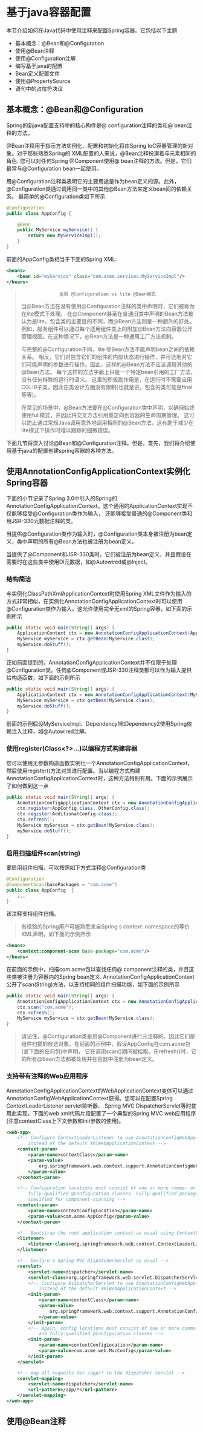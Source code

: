 # 基于java容器配置
本节介绍如何在Java代码中使用注释来配置Spring容器。它包括以下主题
* 基本概念：@Bean和@Configuration
* 使用@Bean注释
* 使用@Configuration注解
* 编写基于java的配置
* Bean定义配置文件
* 使用@PropertySource
* 语句中的占位符决议

## 基本概念：@Bean和@Configuration
Spring的新java配置支持中的核心构件是@ configuration注释的类和@ bean注释的方法。

@Bean注释用于指示方法实例化、配置和初始化将由Spring IoC容器管理的新对象。对于那些熟悉Spring的 XML配置的人来说，@Bean注释扮演着与元素相同的角色.
您可以对任何Spring @Component使用@ bean注释的方法。但是，它们最常与@Configuration bean一起使用。

用@Configuration注释类表明它的主要用途是作为bean定义的源。此外，@Configuration类通过调用同一类中的其他@Bean方法来定义bean间的依赖关系。
最简单的@Configuration类如下所示
```java
@Configuration
public class AppConfig {

    @Bean
    public MyService myService() {
        return new MyServiceImpl();
    }
}
```
前面的AppConfig类相当于下面的Spring XML:
```xml
<beans>
    <bean id="myService" class="com.acme.services.MyServiceImpl"/>
</beans>
```                                            
>                   全局 @Configuration vs lite @Bean模式
> 当@Bean方法在没有使用@Configuration注释的类中声明时，它们被称为在lite模式下处理。
> 在@Component甚至在普通旧类中声明的Bean方法被认为是lite，包含类的主要目的不同，而@Bean方法则是一种额外的好处。
> 例如，服务组件可以通过每个适用组件类上的附加@Bean方法向容器公开管理视图。在这种情况下，@Bean方法是一种通用工厂方法机制。
>
> 与完整的@Configuration不同，lite @Bean方法不能声明bean之间的依赖关系。
> 相反，它们对包含它们的组件的内部状态进行操作，并可选地对它们可能声明的参数进行操作。因此，这样的@Bean方法不应该调用其他的@Bean方法。
> 每个这样的方法字面上只是一个特定bean引用的工厂方法，没有任何特殊的运行时语义。
> 这里的积极副作用是，在运行时不需要应用CGLIB子类，因此在类设计方面没有限制(也就是说，包含的类可能是final等等)。
>
> 在常见的场景中，@Bean方法要在@Configuration类中声明，以确保始终使用full模式，并因此将交叉方法引用重定向到容器的生命周期管理。
> 这可以防止通过常规Java调用意外地调用相同的@Bean方法，这有助于减少在lite模式下操作时难以跟踪的细微错误。

下面几节将深入讨论@Bean和@Configuration注释。但是，首先，我们将介绍使用基于java的配置创建spring容器的各种方法。

## 使用AnnotationConfigApplicationContext实例化Spring容器
下面的小节记录了Spring 3.0中引入的Spring的AnnotationConfigApplicationContext。这个通用的ApplicationContext实现不仅能够接受@Configuration类作为输入，
还能够接受普通的@Component类和用JSR-330元数据注释的类。

当提供@Configuration类作为输入时，@Configuration类本身被注册为bean定义，类中声明的所有@Bean方法也被注册为bean定义。

当提供了@Component和JSR-330类时，它们被注册为bean定义，并且假设在需要时在这些类中使用DI元数据，如@Autowired或@Inject。

### 结构简洁
与实例化ClassPathXmlApplicationContext时使用Spring XML文件作为输入的方式非常相似，在实例化AnnotationConfigApplicationContext时可以使用@Configuration类作为输入。这允许使用完全无xml的Spring容器，如下面的示例所示
```java
public static void main(String[] args) {
    ApplicationContext ctx = new AnnotationConfigApplicationContext(AppConfig.class);
    MyService myService = ctx.getBean(MyService.class);
    myService.doStuff();
}
```
正如前面提到的，AnnotationConfigApplicationContext并不仅限于处理@Configuration类。任何@Component或JSR-330注释类都可以作为输入提供给构造函数，如下面的示例所示
```java
public static void main(String[] args) {
    ApplicationContext ctx = new AnnotationConfigApplicationContext(MyServiceImpl.class, Dependency1.class, Dependency2.class);
    MyService myService = ctx.getBean(MyService.class);
    myService.doStuff();
}
```
前面的示例假设MyServiceImpl、Dependency1和Dependency2使用Spring依赖注入注释，如@Autowired注解。

### 使用register(Class<?>…​)以编程方式构建容器
您可以使用无参数构造函数实例化一个AnnotationConfigApplicationContext，然后使用register()方法对其进行配置。当以编程方式构建AnnotationConfigApplicationContext时，这种方法特别有用。下面的示例展示了如何做到这一点
```java
public static void main(String[] args) {
    AnnotationConfigApplicationContext ctx = new AnnotationConfigApplicationContext();
    ctx.register(AppConfig.class, OtherConfig.class);
    ctx.register(AdditionalConfig.class);
    ctx.refresh();
    MyService myService = ctx.getBean(MyService.class);
    myService.doStuff();
}
```

### 启用扫描组件scan(string)
要启用组件扫描，可以按照如下方式注释@Configuration类
```java
@Configuration
@ComponentScan(basePackages = "com.acme") 
public class AppConfig  {
    ...
}
```
该注释支持组件扫描。
> 有经验的Spring用户可能熟悉来自Spring s context: namespace的等价XML声明，如下面的示例所示
```xml
<beans>
    <context:component-scan base-package="com.acme"/>
</beans>
```
在前面的示例中，扫描com.acme包以查找任何@ component注释的类，并且这些类被注册为容器内的Spring bean定义.
AnnotationConfigApplicationContext公开了scan(String)方法，以支持相同的组件扫描功能，如下面的示例所示
```java
public static void main(String[] args) {
    AnnotationConfigApplicationContext ctx = new AnnotationConfigApplicationContext();
    ctx.scan("com.acme");
    ctx.refresh();
    MyService myService = ctx.getBean(MyService.class);
}
```
> 请记住，@Configuration类是用@Component进行元注释的，因此它们是组件扫描的候选对象。在前面的示例中，假设AppConfig在com.acme包(或下面的任何包)中声明，
> 它在调用scan()期间被拾取。在refresh()时，它的所有@Bean方法都被处理并在容器中注册为bean定义。

### 支持带有注释的Web应用程序
AnnotationConfigApplicationContext的WebApplicationContext变体可以通过AnnotationConfigWebApplicationContext获得。您可以在配置Spring ContextLoaderListener servlet监听器、
Spring MVC DispatcherServlet等时使用此实现。下面的web.xml代码片段配置了一个典型的Spring MVC web应用程序(注意contextClass上下文参数和init参数的使用)。
```xml
<web-app>
    <!-- Configure ContextLoaderListener to use AnnotationConfigWebApplicationContext
        instead of the default XmlWebApplicationContext -->
    <context-param>
        <param-name>contextClass</param-name>
        <param-value>
            org.springframework.web.context.support.AnnotationConfigWebApplicationContext
        </param-value>
    </context-param>

    <!-- Configuration locations must consist of one or more comma- or space-delimited
        fully-qualified @Configuration classes. Fully-qualified packages may also be
        specified for component-scanning -->
    <context-param>
        <param-name>contextConfigLocation</param-name>
        <param-value>com.acme.AppConfig</param-value>
    </context-param>

    <!-- Bootstrap the root application context as usual using ContextLoaderListener -->
    <listener>
        <listener-class>org.springframework.web.context.ContextLoaderListener</listener-class>
    </listener>

    <!-- Declare a Spring MVC DispatcherServlet as usual -->
    <servlet>
        <servlet-name>dispatcher</servlet-name>
        <servlet-class>org.springframework.web.servlet.DispatcherServlet</servlet-class>
        <!-- Configure DispatcherServlet to use AnnotationConfigWebApplicationContext
            instead of the default XmlWebApplicationContext -->
        <init-param>
            <param-name>contextClass</param-name>
            <param-value>
                org.springframework.web.context.support.AnnotationConfigWebApplicationContext
            </param-value>
        </init-param>
        <!-- Again, config locations must consist of one or more comma- or space-delimited
            and fully-qualified @Configuration classes -->
        <init-param>
            <param-name>contextConfigLocation</param-name>
            <param-value>com.acme.web.MvcConfig</param-value>
        </init-param>
    </servlet>

    <!-- map all requests for /app/* to the dispatcher servlet -->
    <servlet-mapping>
        <servlet-name>dispatcher</servlet-name>
        <url-pattern>/app/*</url-pattern>
    </servlet-mapping>
</web-app>
```

## 使用@Bean注释
 





  
